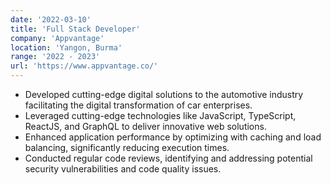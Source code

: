 ```yaml
---
date: '2022-03-10'
title: 'Full Stack Developer'
company: 'Appvantage'
location: 'Yangon, Burma'
range: '2022 - 2023'
url: 'https://www.appvantage.co/'
---
```


- Developed cutting-edge digital solutions to the automotive industry facilitating the digital transformation of car enterprises.
- Leveraged cutting-edge technologies like JavaScript, TypeScript, ReactJS, and GraphQL to deliver innovative web solutions.
- Enhanced application performance by optimizing with caching and load balancing, significantly reducing execution times.
- Conducted regular code reviews, identifying and addressing potential security vulnerabilities and code quality issues.
